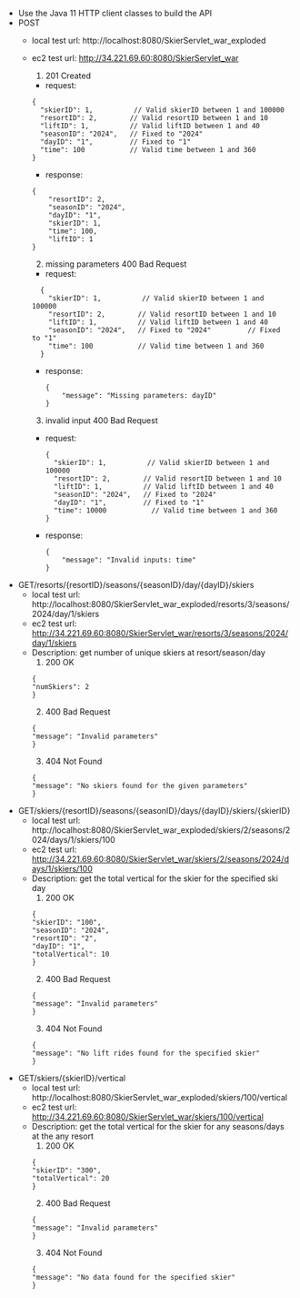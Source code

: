 - Use the Java 11 HTTP client classes to build the API
- POST
  - local test url: http://localhost:8080/SkierServlet_war_exploded
  - ec2 test url: http://34.221.69.60:8080/SkierServlet_war
    1. 201 Created
    - request:
    ```
    {
      "skierID": 1,          // Valid skierID between 1 and 100000
      "resortID": 2,        // Valid resortID between 1 and 10
      "liftID": 1,          // Valid liftID between 1 and 40
      "seasonID": "2024",   // Fixed to "2024"
      "dayID": "1",         // Fixed to "1"
      "time": 100           // Valid time between 1 and 360
    }
    ```
    
    - response:
    ```
    {
        "resortID": 2,
        "seasonID": "2024",
        "dayID": "1",
        "skierID": 1,
        "time": 100,
        "liftID": 1
    }
    ```
    
    2. missing parameters 400 Bad Request
    
    - request:
    ```
      {
        "skierID": 1,          // Valid skierID between 1 and 100000
        "resortID": 2,        // Valid resortID between 1 and 10
        "liftID": 1,          // Valid liftID between 1 and 40
        "seasonID": "2024",   // Fixed to "2024"         // Fixed to "1"
        "time": 100           // Valid time between 1 and 360
      }
      ```
        
    - response:
      ```
      {
          "message": "Missing parameters: dayID"
      }
      ```
    
    3. invalid input 400 Bad Request
    
    - request:
        ```
        {
          "skierID": 1,          // Valid skierID between 1 and 100000
          "resortID": 2,        // Valid resortID between 1 and 10
          "liftID": 1,          // Valid liftID between 1 and 40
          "seasonID": "2024",   // Fixed to "2024"
          "dayID": "1",         // Fixed to "1"
          "time": 10000           // Valid time between 1 and 360
        }
        ```
        
    - response:
        ```
        {
            "message": "Invalid inputs: time"
        }
        ```
- GET/resorts/{resortID}/seasons/{seasonID}/day/{dayID}/skiers
  - local test url: http://localhost:8080/SkierServlet_war_exploded/resorts/3/seasons/2024/day/1/skiers
  - ec2 test url: http://34.221.69.60:8080/SkierServlet_war/resorts/3/seasons/2024/day/1/skiers
  - Description: get number of unique skiers at resort/season/day
    1. 200 OK
    ```
    {
    "numSkiers": 2
    }
    ```
    2. 400 Bad Request
    ```
    {
    "message": "Invalid parameters"
    }
    ```
    3. 404 Not Found
    ```
    {
    "message": "No skiers found for the given parameters"
    }
    ```
- GET/skiers/{resortID}/seasons/{seasonID}/days/{dayID}/skiers/{skierID}
  - local test url: http://localhost:8080/SkierServlet_war_exploded/skiers/2/seasons/2024/days/1/skiers/100
  - ec2 test url: http://34.221.69.60:8080/SkierServlet_war/skiers/2/seasons/2024/days/1/skiers/100
  - Description: get the total vertical for the skier for the specified ski day
      1. 200 OK
    ```
    {
    "skierID": "100",
    "seasonID": "2024",
    "resortID": "2",
    "dayID": "1",
    "totalVertical": 10
    }
    ```
      2. 400 Bad Request
    ```
    {
    "message": "Invalid parameters"
    }
    ```
      3. 404 Not Found
    ```
    {
    "message": "No lift rides found for the specified skier"
    }
    ```
- GET/skiers/{skierID}/vertical
    - local test url: http://localhost:8080/SkierServlet_war_exploded/skiers/100/vertical
    - ec2 test url: http://34.221.69.60:8080/SkierServlet_war/skiers/100/vertical
    - Description: get the total vertical for the skier for any seasons/days at the any resort
        1. 200 OK
      ```
      {
      "skierID": "300",
      "totalVertical": 20
      }
      ```
        2. 400 Bad Request
      ```
      {
      "message": "Invalid parameters"
      }
      ```
        3. 404 Not Found
      ```
      {
      "message": "No data found for the specified skier"
      }
      ```